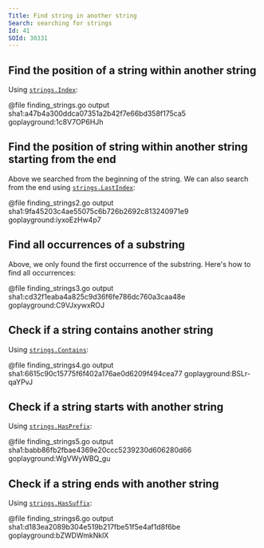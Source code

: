 ```yaml
---
Title: Find string in another string
Search: searching for strings
Id: 41
SOId: 30331
---
```


## Find the position of a string within another string

Using [`strings.Index`](https://golang.org/pkg/strings/#Index):

@file finding_strings.go output sha1:a47b4a300ddca07351a2b42f7e66bd358f175ca5 goplayground:1c8V7OP6HJh

## Find the position of string within another string starting from the end

Above we searched from the beginning of the string. We can also search from the end using [`strings.LastIndex`](https://golang.org/pkg/strings/#LastIndex):

@file finding_strings2.go output sha1:9fa45203c4ae55075c6b726b2692c813240971e9 goplayground:iyxoEzHw4p7

## Find all occurrences of a substring

Above, we only found the first occurrence of the substring. Here's how to find all occurrences:

@file finding_strings3.go output sha1:cd32f1eaba4a825c9d36f6fe786dc760a3caa48e goplayground:C9VJxywxROJ

<!-- TODO: example using a regular expression -->

## Check if a string contains another string

Using [`strings.Contains`](https://golang.org/pkg/strings/#Contains):

@file finding_strings4.go output sha1:6615c90c15775f6f402a176ae0d6209f494cea77 goplayground:BSLr-qaYPvJ

## Check if a string starts with another string

Using [`strings.HasPrefix`](https://golang.org/pkg/strings/#HasPrefix):

@file finding_strings5.go output sha1:babb86fb2fbae4369e20ccc5239230d606280d66 goplayground:WgVWyWBQ_gu

## Check if a string ends with another string

Using [`strings.HasSuffix`](https://golang.org/pkg/strings/#HasSuffix):

@file finding_strings6.go output sha1:d183ea2089b304e519b217fbe51f5e4af1d8f6be goplayground:bZWDWmkNklX
